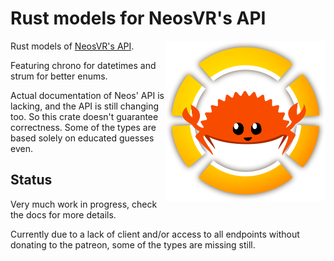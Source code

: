 # Rust models for NeosVR's API 

<img align="right" width="256" height="256" src="./logo.png"/>

Rust models of [NeosVR's API](https://wiki.neosvr.com/docfx/api/).

Featuring chrono for datetimes and strum for better enums.

Actual documentation of Neos' API is lacking, and the API is still changing too.
So this crate doesn't guarantee correctness.
Some of the types are based solely on educated guesses even.

## Status

Very much work in progress, check the docs for more details.

Currently due to a lack of client and/or access to all endpoints without donating to the patreon, some of the types are missing still.
